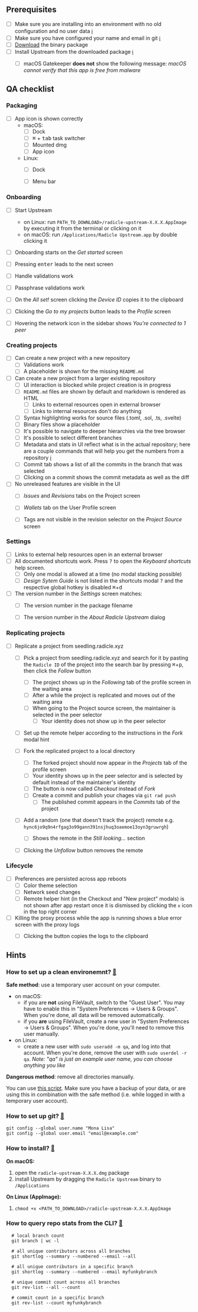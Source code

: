 ## Prerequisites

- [ ] Make sure you are installing into an environment with no old
      configuration and no user data [ℹ️](#01)
- [ ] Make sure you have configured your name and email in git [ℹ️](#02)
- [ ] [Download][bu] the binary package
- [ ] Install Upstream from the downloaded package [ℹ️](#03)
  - [ ] macOS Gatekeeper **does not** show the following message:
        _macOS cannot verify that this app is free from malware_


## QA checklist

### Packaging

- [ ] App icon is shown correctly
  - macOS:
    - [ ] Dock
    - [ ] <kbd>⌘</kbd> + <kbd>tab</kbd> task switcher
    - [ ] Mounted dmg
    - [ ] App icon
  - Linux:
    - [ ] Dock
    - [ ] Menu bar


### Onboarding

- [ ] Start Upstream
  - on Linux: run `PATH_TO_DOWNLOAD>/radicle-upstream-X.X.X.AppImage` by
    executing it from the terminal or clicking on it
  - on macOS: run `/Applications/Radicle Upstream.app` by double clicking it
- [ ] Onboarding starts on the _Get started_ screen
- [ ] Pressing <kbd>enter</kbd> leads to the next screen
- [ ] Handle validations work
- [ ] Passphrase validations work
- [ ] On the _All set!_ screen clicking the _Device ID_ copies it to the
      clipboard
- [ ] Clicking the _Go to my projects_ button leads to the _Profile_ screen
- [ ] Hovering the network icon in the sidebar shows
      _You're connected to 1 peer_


### Creating projects

- [ ] Can create a new project with a new repository
  - [ ] Validations work
  - [ ] A placeholder is shown for the missing `README.md`
- [ ] Can create a new project from a larger existing repository
  - [ ] UI interaction is blocked while project creation is in progress
  - [ ] `README.md` files are shown by default and markdown is rendered as HTML
    - [ ] Links to external resources open in external browser
    - [ ] Links to internal resources don't do anything
  - [ ] Syntax highlighting works for source files (.toml, .sol, .ts, .svelte)
  - [ ] Binary files show a placeholder
  - [ ] It's possible to navigate to deeper hierarchies via the tree browser
  - [ ] It's possible to select different branches
  - [ ] Metadata and stats in UI reflect what is in the actual repository; here
        are a couple commands that will help you get the numbers from
        a repository [ℹ️](#04)
  - [ ] Commit tab shows a list of all the commits in the branch that was
        selected
  - [ ] Clicking on a commit shows the commit metadata as well as the diff
- [ ] No unreleased features are visible in the UI
    - [ ] _Issues_ and _Revisions_ tabs on the Project screen
    - [ ] _Wallets_ tab on the User Profile screen
    - [ ] Tags are not visible in the revision selector on the _Project Source_
      screen


### Settings

- [ ] Links to external help resources open in an external browser
- [ ] All documented shortcuts work. Press <kbd>?</kbd> to open the
      _Keyboard shortcuts_ help screen.
  - [ ] Only one modal is allowed at a time (no modal stacking possible)
  - [ ] _Design Sytem Guide_ is not listed in the shortcuts modal
        <kbd>?</kbd> and the respective global hotkey is disabled
        <kbd>⌘</kbd>+<kbd>d</kbd>
- [ ] The version number in the _Settings_ screen matches:
  - [ ] The version number in the package filename
  - [ ] The version number in the _About Radicle Upstream_ dialog


### Replicating projects

- [ ] Replicate a project from seedling.radicle.xyz
  - [ ] Pick a project from seedling.radicle.xyz and search for it by pasting
        the `Radicle ID` of the project into the search bar by pressing
        <kbd>⌘</kbd>+<kbd>p</kbd>, then click the _Follow_ button
    - [ ] The project shows up in the _Following_ tab of the profile screen in
          the waiting area
    - [ ] After a while the project is replicated and moves out of the waiting
          area
    - [ ] When going to the Project source screen, the maintainer is selected
          in the peer selector
      - [ ] Your identity does not show up in the peer selector
  - [ ] Set up the remote helper according to the instructions in the _Fork_
        modal hint
  - [ ] Fork the replicated project to a local directory
    - [ ] The forked project should now appear in the _Projects_ tab of the
          profile screen
    - [ ] Your identity shows up in the peer selector and is selected by
          default instead of the maintainer's identity
    - [ ] The button is now called _Checkout_ instead of _Fork_
    - [ ] Create a commit and publish your chages via `git rad push`
      - [ ] The published commit appears in the _Commits_ tab of the project
  - [ ] Add a random (one that doesn't track the project) remote e.g.
        `hync6jo9q9n4rfgag3o99gann391nsjhuq3oaemoe13oyn3gruwrgh`)
    - [ ] Shows the remote in the _Still looking…_ section
  - [ ] Clicking the _Unfollow_ button removes the remote


### Lifecycle

- [ ] Preferences are persisted across app reboots
  - [ ] Color theme selection
  - [ ] Network seed changes
  - [ ] Remote helper hint (in the Checkout and "New project" modals) is not
        shown after app restart once it is dismissed by clicking the `x` icon
        in the top right corner
- [ ] Killing the proxy process while the app is running shows a blue error
      screen with the proxy logs
  - [ ] Clicking the button copies the logs to the clipboard


## Hints

### How to set up a clean environemnt? <a href="#user-content-01" id="01">🔗</a>

**Safe method**: use a temporary user account on your computer.

  - on macOS:
    - if you are **not** using FileVault, switch to the "Guest User". You may
      have to enable this in "System Preferences -> Users & Groups".  When
      you're done, all data will be removed automatically.
    - if you **are** using FileVault, create a new user in "System
      Preferences -> Users & Groups". When you're done, you'll need to remove
      this user manually.
  - on Linux:
    - create a new user with `sudo useradd -m qa`, and log into that account.
      When you're done, remove the user with `sudo userdel -r qa`.  _Note:
      "qa" is just an example user name, you can choose anything you like_

**Dangerous method**: remove all directories manually.

You can use [this script][rs]. Make sure you have a backup of your data,
or are using this in combination with the safe method (i.e. while logged
in with a temporary user account).


### How to set up git? <a href="#user-content-02" id="02">🔗</a>
    git config --global user.name "Mona Lisa"
    git config --global user.email "email@example.com"


### How to install? <a href="#user-content-03" id="03">🔗</a>

**On macOS:**

  1. open the `radicle-upstream-X.X.X.dmg` package
  2. install Upstream by dragging the `Radicle Upstream` binary to
     `/Applications`

**On Linux (AppImage):**

  1. `chmod +x <PATH_TO_DOWNLOAD>/radicle-upstream-X.X.X.AppImage`


### How to query repo stats from the CLI? <a href="#user-content-04" id="04">🔗</a>

```
  # local branch count
  git branch | wc -l

  # all unique contributors across all branches
  git shortlog --summary --numbered --email --all

  # all unique contributors in a specific branch
  git shortlog --summary --numbered --email myfunkybranch

  # unique commit count across all branches
  git rev-list --all --count

  # commit count in a specific branch
  git rev-list --count myfunkybranch
```



[rs]: https://raw.githubusercontent.com/radicle-dev/radicle-upstream/master/scripts/reset-state.sh
[bu]: https://releases.radicle.xyz/radicle-upstream-0.1.5.dmg
